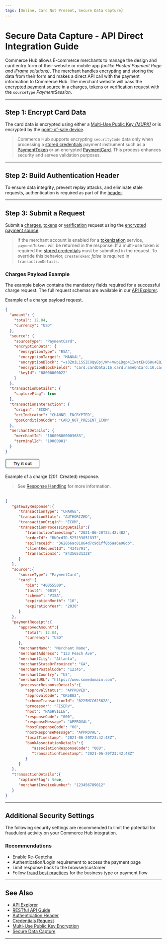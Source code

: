 ```yaml
---
tags: [Online, Card Not Present, Secure Data Capture]
---
```


# Secure Data Capture - API Direct Integration Guide

Commerce Hub allows E-commerce merchants to manage the design and card entry form of their website or mobile app _(unlike Hosted Payment Page and [iFrame](?path=docs/Online-Mobile-Digital/Secure-Data-Capture/iFrame-JS/iFrame-JS.md) solutions)_. The merchant handles encrypting and storing the data from their form and makes a direct API call with the payment information to Commerce Hub. The merchant website will pass the [encrypted payment source](?path=docs/Resources/Guides/Multi-Use-Public-Key/Multi-Use-Public-Key-Encryption.md) in a [charges](?path=docs/Resources/API-Documents/Payments/Charges.md), [tokens](?path=docs/Resources/API-Documents/Payments_VAS/Payment-Token.md) or [verification](?path=docs/Resources/API-Documents/Payments_VAS/Verification.md) request with the `sourceType` _PaymentSession_.

---

## Step 1: Encrypt Card Data

The card data is encrypted using either a [Multi-Use Public Key _(MUPK)_](?path=docs/Resources/Guides/Multi-Use-Public-Key/Multi-Use-Public-Key-Encryption.md) or is encrypted by the [point-of-sale device](?pathdocs/In-Person/Integrations/Encrypted-PIN-Pad.md).

<!-- theme: info -->
> Commerce Hub supports encrypting `securityCode` data only when processing a [stored credentials](?path=docs/Resources/Guides/Stored-Credentials.md) payment instrument such as a [PaymentToken](?path=docs/Resources/API-Documents/Payments_VAS/Payment-Token.md) or an encrypted [PaymentCard](?path=docs/Resources/Guides/Payment-Sources/Payment-Card.md). This process enhances security and serves validation purposes.

---

## Step 2: Build Authentication Header

To ensure data integrity, prevent replay attacks, and eliminate stale requests, authentication is required as part of the [header](?path=docs/Resources/API-Documents/Authentication-Header.md).

---

## Step 3: Submit a Request

Submit a [charges](?path=docs/Resources/API-Documents/Payments/Charges.md), [tokens](?path=docs/Resources/API-Documents/Payments_VAS/Payment-Token.md) or [verification](?path=docs/Resources/API-Documents/Payments_VAS/Verification.md) request using the [encrypted payment source](?path=[Title](../../../Resources/Guides/Payment-Sources/Source-Type.md)).

<!-- theme: warning -->
> If the merchant account is enabled for a [tokenization](?path=docs/Resources/API-Documents/Payments_VAS/Payment-Token.md) service, `paymentTokens` will be returned in the response. If a multi-use token is required the [stored credentials](?path=docs/Resources/Guides/Stored-Credentials.md) must be submitted in the request. To override this behavior, `createToken`: _false_ is required in `transactionDetails`.

### Charges Payload Example

The example below contains the mandatory fields required for a successful charge request. The full request schemas are available in our [API Explorer](../api/?type=post&path=/payments/v1/charges).

<!--
type: tab
titles: Request, Response
-->

Example of a charge payload request.

```json
{
  "amount": {
    "total": 12.04,
    "currency": "USD"
  },
  "source": {
    "sourceType": "PaymentCard",
    "encryptionData": {
      "encryptionType": "RSA",
      "encryptionTarget": "MANUAL",
      "encryptionBlock": "=s3ZmiL1SSZC8QyBpj/Wn+VwpLDgp41IwstEHQS8u4EQJ....",
      "encryptionBlockFields": "card.cardData:16,card.nameOnCard:10,card.expirationMonth:2,card.expirationYear:4,card.securityCode:3",
      "keyId": "88000000022"
    }
  },
  "transactionDetails": {
    "captureFlag": true
  },
  "transactionInteraction": {
    "origin": "ECOM",
    "eciIndicator": "CHANNEL_ENCRYPTED",
    "posConditionCode": "CARD_NOT_PRESENT_ECOM"
  },
  "merchantDetails": {
    "merchantId": "100008000003683",
    "terminalId": "10000001"
  }
}
```

[![Try it out](../../../../assets/images/button.png)](../api/?type=post&path=/payments/v1/charges)

<!--
type: tab
-->

Example of a charge (201: Created) response.

<!-- theme: info -->
> See [Response Handling](?path=docs/Resources/Guides/Response-Codes/Response-Handling.md) for more information.

```json

{
   "gatewayResponse":{
      "transactionType": "CHARGE",
      "transactionState": "AUTHORIZED",
      "transactionOrigin": "ECOM",
      "transactionProcessingDetails":{
         "transactionTimestamp": "2021-06-20T23:42:48Z",
         "orderId": "RKOrdID-525133851837",
         "apiTraceId": "362866ac81864d7c9d1ff8b5aa6e98db",
         "clientRequestId": "4345791",
         "transactionId": "84356531338"
      }
   },
   "source":{
      "sourceType": "PaymentCard",
      "card":{
         "bin": "40055500",
         "last4": "0019",
         "scheme": "VISA",
         "expirationMonth": "10",
         "expirationYear": "2030"
      }
   },
   "paymentReceipt":{
      "approvedAmount":{
         "total": 12.04,
         "currency": "USD"
      },
      "merchantName": "Merchant Name",
      "merchantAddress": "123 Peach Ave",
      "merchantCity": "Atlanta",
      "merchantStateOrProvince": "GA",
      "merchantPostalCode": "12345",
      "merchantCountry": "US",
      "merchantURL": "https://www.somedomain.com",
      "processorResponseDetails":{
         "approvalStatus": "APPROVED",
         "approvalCode": "OK5882",
         "schemeTransactionId": "0225MCC625628",
         "processor": "FISERV",
         "host": "NASHVILLE",
         "responseCode": "000",
         "responseMessage": "APPROVAL",
         "hostResponseCode": "00",
         "hostResponseMessage": "APPROVAL",
         "localTimestamp": "2021-06-20T23:42:48Z",
         "bankAssociationDetails":{
            "associationResponseCode": "000",
            "transactionTimestamp": "2021-06-20T23:42:48Z"
         }
      }
   },
   "transactionDetails":{
      "captureFlag": true,
      "merchantInvoiceNumber": "123456789012"
   }
}
```

<!-- type: tab-end -->

---

## Additional Security Settings

The following security settings are recommended to limit the potential for fraudulent activity on your Commerce Hub integration.

### Recommendations

- Enable Re-Captcha
- Authentication/Login requirement to access the payment page
- Limit response back to the browser/customer
- Follow [fraud best practices](?path=docs/Resources/Guides/Fraud/Fraud-Settings.md) for the business type or payment flow

---

## See Also

- [API Explorer](../api/?type=post&path=/payments/v1/charges)
- [RESTful API Guide](?path=docs/Resources/API-Documents/Use-Our-APIs.md)
- [Authentication Header](?path=docs/Resources/API-Documents/Authentication-Header.md)
- [Credentials Request](?path=docs/Resources/API-Documents/Security/Credentials.md)
- [Multi-Use Public Key Encryption](?path=docs/Resources/Guides/Multi-Use-Public-Key/Multi-Use-Public-Key-Encryption.md)
- [Secure Data Capture](?path=docs/Online-Mobile-Digital/Secure-Data-Capture/Secure-Data-Capture.md)

---

